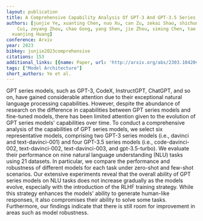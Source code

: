 ```yaml
---
layout: publication
title: A Comprehensive Capability Analysis Of GPT-3 And GPT-3.5 Series Models
authors: [junjie Ye, xuanting Chen, nuo Xu, can Zu, zekai Shao, shichun Liu, yuhan
    Cui, zeyang Zhou, chao Gong, yang Shen, jie Zhou, siming Chen, tao Gui, qi Zhang,
  xuanjing Huang]
conference: Arxiv
year: 2023
bibkey: junjie2023comprehensive
citations: 153
additional_links: [{name: Paper, url: 'http://arxiv.org/abs/2303.10420v2'}]
tags: ["Model Architecture"]
short_authors: Ye et al.
---
```

GPT series models, such as GPT-3, CodeX, InstructGPT, ChatGPT, and so on,
have gained considerable attention due to their exceptional natural language
processing capabilities. However, despite the abundance of research on the
difference in capabilities between GPT series models and fine-tuned models,
there has been limited attention given to the evolution of GPT series models'
capabilities over time. To conduct a comprehensive analysis of the capabilities
of GPT series models, we select six representative models, comprising two GPT-3
series models (i.e., davinci and text-davinci-001) and four GPT-3.5 series
models (i.e., code-davinci-002, text-davinci-002, text-davinci-003, and
gpt-3.5-turbo). We evaluate their performance on nine natural language
understanding (NLU) tasks using 21 datasets. In particular, we compare the
performance and robustness of different models for each task under zero-shot
and few-shot scenarios. Our extensive experiments reveal that the overall
ability of GPT series models on NLU tasks does not increase gradually as the
models evolve, especially with the introduction of the RLHF training strategy.
While this strategy enhances the models' ability to generate human-like
responses, it also compromises their ability to solve some tasks. Furthermore,
our findings indicate that there is still room for improvement in areas such as
model robustness.